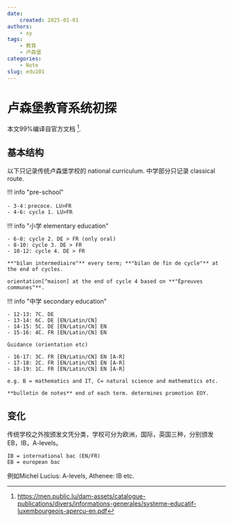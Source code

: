 ```yaml
---
date: 
    created: 2025-01-01
authors:
    - xy
tags:
    - 教育
    - 卢森堡
categories:
    - Note
slug: edu101
---
```



# 卢森堡教育系统初探


本文99%编译自官方文档 [^guide].

[^guide]: https://men.public.lu/dam-assets/catalogue-publications/divers/informations-generales/systeme-educatif-luxembourgeois-apercu-en.pdf

## 基本结构

以下只记录传统卢森堡学校的 national curriculum. 中学部分只记录 classical route. 

!!! info "pre-school"

    - 3-4：precoce. LU>FR  
    - 4-6: cycle 1. LU>FR

!!! info "小学 elementary education"

    - 6-8: cycle 2. DE > FR (only oral)
    - 8-10: cycle 3. DE > FR 
    - 10-12: cycle 4. DE > FR

    **"bilan intermediaire"** every term; **"bilan de fin de cycle"** at the end of cycles.
     
    orientation[^maison] at the end of cycle 4 based on **"Épreuves communes"**.     

[^maison]: https://www.orientation.lu/

!!! info "中学 secondary education" 

    - 12-13: 7C. DE
    - 13-14: 6C. DE [EN/Latin/CN]
    - 14-15: 5C. DE [EN/Latin/CN] EN 
    - 15-16: 4C. FR [EN/Latin/CN] EN

    Guidance (orientation etc)

    - 16-17: 3C. FR [EN/Latin/CN] EN [A-R]
    - 17-18: 2C. FR [EN/Latin/CN] EN [A-R]
    - 18-19: 1C. FR [EN/Latin/CN] EN [A-R]

    e.g. B = mathematics and IT, C= natural science and mathematics etc.

    **bulletin de notes** end of each term. determines promotion EOY.

## 变化

传统学校之外按颁发文凭分类，学校可分为欧洲，国际，英国三种，分别颁发EB，IB，A-levels。

    IB = international bac (EN/FR) 
    EB = european bac

例如Michel Lucius: A-levels, Athenee: IB etc. 
